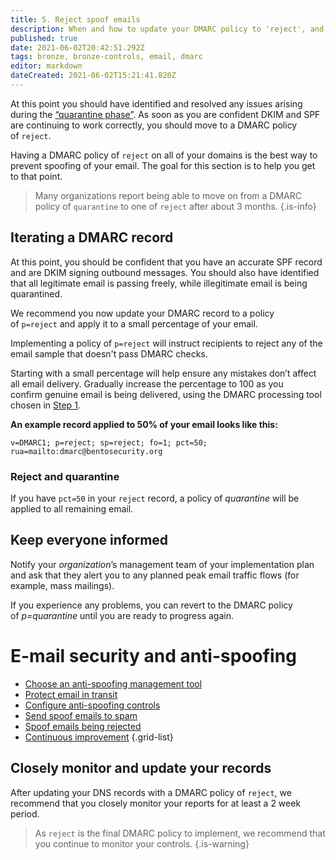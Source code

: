 ```yaml
---
title: 5. Reject spoof emails
description: When and how to update your DMARC policy to 'reject', and recommendations for keeping everyone in your organization informed and monitoring your records.
published: true
date: 2021-06-02T20:42:51.292Z
tags: bronze, bronze-controls, email, dmarc
editor: markdown
dateCreated: 2021-06-02T15:21:41.820Z
---
```


At this point you should have identified and resolved any issues arising during the [“quarantine phase”](/bronze-controls/email-security-and-anti-spoofing/mark-spoof-emails-as-spam). As soon as you are confident DKIM and SPF are continuing to work correctly, you should move to a DMARC policy of `reject`. 

Having a DMARC policy of `reject` on all of your domains is the best way to prevent spoofing of your email. The goal for this section is to help you get to that point.

> Many organizations report being able to move on from a DMARC policy of `quarantine` to one of `reject` after about 3 months.
{.is-info}


## Iterating a DMARC record

At this point, you should be confident that you have an accurate SPF record and are DKIM signing outbound messages. You should also have identified that all legitimate email is passing freely, while illegitimate email is being quarantined.

We recommend you now update your DMARC record to a policy of `p=reject` and apply it to a small percentage of your email.

Implementing a policy of `p=reject` will instruct recipients to reject any of the email sample that doesn't pass DMARC checks. 

Starting with a small percentage will help ensure any mistakes don’t affect all email delivery. Gradually increase the percentage to 100 as you confirm genuine email is being delivered, using the DMARC processing tool chosen in [Step 1](/bronze-controls/email-security-and-anti-spoofing/choose-anti-spoofing-management-tool).

**An example record applied to 50% of your email looks like this:**

```
v=DMARC1; p=reject; sp=reject; fo=1; pct=50; rua=mailto:dmarc@bentosecurity.org
```


### **Reject and quarantine**

If you have `pct=50` in your `reject` record, a policy of *quarantine* will be applied to all remaining email. 


## Keep everyone informed

Notify your *organization*’s management team of your implementation plan and ask that they alert you to any planned peak email traffic flows (for example, mass mailings).

If you experience any problems, you can revert to the DMARC policy of *p=quarantine* until you are ready to progress again.

# E-mail security and anti-spoofing

- [Choose an anti-spoofing management tool](/bronze-controls/email-security-and-anti-spoofing/choose-anti-spoofing-management-tool)
- [Protect email in transit](/bronze-controls/email-security-and-anti-spoofing/protect-email-in-transit)
- [Configure anti-spoofing controls](/bronze-controls/email-security-and-anti-spoofing/configure-anti-spoofing-controls-)
- [Send spoof emails to spam](/bronze-controls/email-security-and-anti-spoofing/mark-spoof-emails-as-spam)
- [Spoof emails being rejected](/bronze-controls/email-security-and-anti-spoofing/reject-spoof-emails)
- [Continuous improvement](/bronze-controls/email-security-and-anti-spoofing/continuous-improvement)
{.grid-list}

## Closely monitor and update your records

After updating your DNS records with a DMARC policy of `reject`, we recommend that you closely monitor your reports for at least a 2 week period.

> As `reject` is the final DMARC policy to implement, we recommend that you continue to monitor your controls.
{.is-warning}
